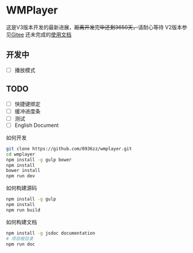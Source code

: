 # WMPlayer

这是V3版本开发的最新进展，~~距离开发完毕还剩3650天，~~请耐心等待
V2版本参见[Gitee](https://gitee.com/zz5840/WMPlayer)
还未完成的[使用文档](http://zz5840.github.io/wmplayer)

## 开发中
- [ ] 播放模式

## TODO
- [ ] 快捷键绑定
- [ ] 缓冲进度条
- [ ] 测试
- [ ] English Document

如何开发
```bash
git clone https://github.com/0936zz/wmplayer.git
cd wmplayer
npm install -g gulp bower
npm install
bower install
npm run dev
```
如何构建源码
```bash
npm install -g gulp
npm install
npm run build
```

如何构建文档
```bash
npm install -g jsdoc documentation
# 项目根目录
npm run doc
```